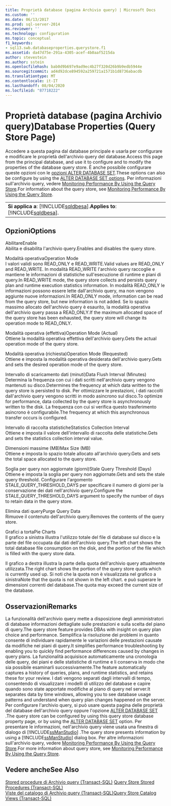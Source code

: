 ```yaml
---
title: Proprietà database (pagina Archivio query) | Microsoft Docs
ms.custom: ''
ms.date: 06/13/2017
ms.prod: sql-server-2014
ms.reviewer: ''
ms.technology: configuration
ms.topic: conceptual
f1_keywords:
- sql13.swb.databaseproperties.querystore.f1
ms.assetid: da47d75e-291a-4305-acef-4b0aaf5215da
author: stevestein
ms.author: sstein
ms.openlocfilehash: bab0d9b697e9ad9ec4b27f320d26b9b9edb5944e
ms.sourcegitcommit: ad4d92dce894592a259721a1571b1d8736abacdb
ms.translationtype: MT
ms.contentlocale: it-IT
ms.lasthandoff: 08/04/2020
ms.locfileid: "87718222"
---
```

# <a name="database-properties-query-store-page"></a><span data-ttu-id="e0974-102">Proprietà database (pagina Archivio query)</span><span class="sxs-lookup"><span data-stu-id="e0974-102">Database Properties (Query Store Page)</span></span>
  <span data-ttu-id="e0974-103">Accedere a questa pagina dal database principale e usarla per configurare e modificare le proprietà dell'archivio query del database.</span><span class="sxs-lookup"><span data-stu-id="e0974-103">Access this page from the principal database, and use it to configure and to modify the properties of the database query store.</span></span> <span data-ttu-id="e0974-104">È anche possibile configurare queste opzioni con le [opzioni ALTER DATABASE SET](/sql/t-sql/statements/alter-database-transact-sql-set-options).</span><span class="sxs-lookup"><span data-stu-id="e0974-104">These options can also be configure by using the [ALTER DATABASE SET options](/sql/t-sql/statements/alter-database-transact-sql-set-options).</span></span> <span data-ttu-id="e0974-105">Per informazioni sull'archivio query, vedere [Monitoring Performance By Using the Query Store](../performance/monitoring-performance-by-using-the-query-store.md).</span><span class="sxs-lookup"><span data-stu-id="e0974-105">For information about the query store, see [Monitoring Performance By Using the Query Store](../performance/monitoring-performance-by-using-the-query-store.md).</span></span>  
  
||  
|-|  
|<span data-ttu-id="e0974-106">**Si applica a**: [!INCLUDE[sqldbesa](../../includes/sqldbesa-md.md)].</span><span class="sxs-lookup"><span data-stu-id="e0974-106">**Applies to**: [!INCLUDE[sqldbesa](../../includes/sqldbesa-md.md)].</span></span>|  
  
## <a name="options"></a><span data-ttu-id="e0974-107">Opzioni</span><span class="sxs-lookup"><span data-stu-id="e0974-107">Options</span></span>  
 <span data-ttu-id="e0974-108">Abilitare</span><span class="sxs-lookup"><span data-stu-id="e0974-108">Enable</span></span>  
 <span data-ttu-id="e0974-109">Abilita e disabilita l'archivio query.</span><span class="sxs-lookup"><span data-stu-id="e0974-109">Enables and disables the query store.</span></span>  
  
 <span data-ttu-id="e0974-110">Modalità operativa</span><span class="sxs-lookup"><span data-stu-id="e0974-110">Operation Mode</span></span>  
 <span data-ttu-id="e0974-111">I valori validi sono READ_ONLY e READ_WRITE.</span><span class="sxs-lookup"><span data-stu-id="e0974-111">Valid values are READ_ONLY and READ_WRITE.</span></span> <span data-ttu-id="e0974-112">In modalità READ_WRITE l'archivio query raccoglie e mantiene le informazioni di statistiche sull'esecuzione di runtime e piani di query.</span><span class="sxs-lookup"><span data-stu-id="e0974-112">In READ_WRITE mode, the query store collects and persists query plan and runtime execution statistics information.</span></span> <span data-ttu-id="e0974-113">In modalità READ_ONLY le informazioni possono essere lette dall'archivio query, ma non vengono aggiunte nuove informazioni.</span><span class="sxs-lookup"><span data-stu-id="e0974-113">In READ_ONLY mode, information can be read from the query store, but new information is not added.</span></span> <span data-ttu-id="e0974-114">Se lo spazio massimo allocato dell'archivio query è esaurito, la modalità operativa dell'archivio query passa a READ_ONLY.</span><span class="sxs-lookup"><span data-stu-id="e0974-114">If the maximum allocated space of the query store has been exhausted, the query store will change its operation mode to READ_ONLY.</span></span>  
  
 <span data-ttu-id="e0974-115">Modalità operativa (effettiva)</span><span class="sxs-lookup"><span data-stu-id="e0974-115">Operation Mode (Actual)</span></span>  
 <span data-ttu-id="e0974-116">Ottiene la modalità operativa effettiva dell'archivio query.</span><span class="sxs-lookup"><span data-stu-id="e0974-116">Gets the actual operation mode of the query store.</span></span>  
  
 <span data-ttu-id="e0974-117">Modalità operativa (richiesta)</span><span class="sxs-lookup"><span data-stu-id="e0974-117">Operation Mode (Requested)</span></span>  
 <span data-ttu-id="e0974-118">Ottiene e imposta la modalità operativa desiderata dell'archivio query.</span><span class="sxs-lookup"><span data-stu-id="e0974-118">Gets and sets the desired operation mode of the query store.</span></span>  
  
 <span data-ttu-id="e0974-119">Intervallo di scaricamento dati (minuti)</span><span class="sxs-lookup"><span data-stu-id="e0974-119">Data Flush Interval (Minutes)</span></span>  
 <span data-ttu-id="e0974-120">Determina la frequenza con cui i dati scritti nell'archivio query vengono mantenuti su disco.</span><span class="sxs-lookup"><span data-stu-id="e0974-120">Determines the frequency at which data written to the query store is persisted to disk.</span></span> <span data-ttu-id="e0974-121">Per ottimizzare le prestazioni, i dati raccolti dall'archivio query vengono scritti in modo asincrono sul disco.</span><span class="sxs-lookup"><span data-stu-id="e0974-121">To optimize for performance, data collected by the query store is asynchronously written to the disk.</span></span> <span data-ttu-id="e0974-122">La frequenza con cui si verifica questo trasferimento asincrono è configurabile.</span><span class="sxs-lookup"><span data-stu-id="e0974-122">The frequency at which this asynchronous transfer occurs is configured.</span></span>  
  
 <span data-ttu-id="e0974-123">Intervallo di raccolta statistiche</span><span class="sxs-lookup"><span data-stu-id="e0974-123">Statistics Collection Interval</span></span>  
 <span data-ttu-id="e0974-124">Ottiene e imposta il valore dell'intervallo di raccolta delle statistiche.</span><span class="sxs-lookup"><span data-stu-id="e0974-124">Gets and sets the statistics collection interval value.</span></span>  
  
 <span data-ttu-id="e0974-125">Dimensioni massime (MB)</span><span class="sxs-lookup"><span data-stu-id="e0974-125">Max Size (MB)</span></span>  
 <span data-ttu-id="e0974-126">Ottiene e imposta lo spazio totale allocato all'archivio query.</span><span class="sxs-lookup"><span data-stu-id="e0974-126">Gets and sets the total space allocated to the query store.</span></span>  
  
 <span data-ttu-id="e0974-127">Soglia per query non aggiornate (giorni)</span><span class="sxs-lookup"><span data-stu-id="e0974-127">Stale Query Threshold (Days)</span></span>  
 <span data-ttu-id="e0974-128">Ottiene e imposta la soglia per query non aggiornate.</span><span class="sxs-lookup"><span data-stu-id="e0974-128">Gets and sets the stale query threshold.</span></span> <span data-ttu-id="e0974-129">Configurare l'argomento STALE_QUERY_THRESHOLD_DAYS per specificare il numero di giorni per la conservazione dei dati nell'archivio query.</span><span class="sxs-lookup"><span data-stu-id="e0974-129">Configure the STALE_QUERY_THRESHOLD_DAYS argument to specify the number of days to retain data in the query store.</span></span>  
  
 <span data-ttu-id="e0974-130">Elimina dati query</span><span class="sxs-lookup"><span data-stu-id="e0974-130">Purge Query Data</span></span>  
 <span data-ttu-id="e0974-131">Rimuove il contenuto dell'archivio query.</span><span class="sxs-lookup"><span data-stu-id="e0974-131">Removes the contents of the query store.</span></span>  
  
 <span data-ttu-id="e0974-132">Grafici a torta</span><span class="sxs-lookup"><span data-stu-id="e0974-132">Pie Charts</span></span>  
 <span data-ttu-id="e0974-133">Il grafico a sinistra illustra l'utilizzo totale del file di database sul disco e la parte del file occupata dai dati dell'archivio query.</span><span class="sxs-lookup"><span data-stu-id="e0974-133">The left chart shows the total database file consumption on the disk, and the portion of the file which is filled with the query store data.</span></span>  
  
 <span data-ttu-id="e0974-134">Il grafico a destra illustra la parte della quota dell'archivio query attualmente utilizzata.</span><span class="sxs-lookup"><span data-stu-id="e0974-134">The right chart shows the portion of the query store quota which is currently used up.</span></span> <span data-ttu-id="e0974-135">Si noti che la quota non è visualizzata nel grafico a sinistra</span><span class="sxs-lookup"><span data-stu-id="e0974-135">Note that the quota is not shown in the left chart.</span></span> <span data-ttu-id="e0974-136">e può superare le dimensioni correnti del database.</span><span class="sxs-lookup"><span data-stu-id="e0974-136">The quota may exceed the current size of the database.</span></span>  
  
## <a name="remarks"></a><span data-ttu-id="e0974-137">Osservazioni</span><span class="sxs-lookup"><span data-stu-id="e0974-137">Remarks</span></span>  
 <span data-ttu-id="e0974-138">La funzionalità dell'archivio query mette a disposizione degli amministratori di database informazioni dettagliate sulle prestazioni e sulla scelta del piano di query.</span><span class="sxs-lookup"><span data-stu-id="e0974-138">The query store feature provides DBAs with insight on query plan choice and performance.</span></span> <span data-ttu-id="e0974-139">Semplifica la risoluzione dei problemi in quanto consente di individuare rapidamente le variazioni delle prestazioni causate da modifiche nei piani di query.</span><span class="sxs-lookup"><span data-stu-id="e0974-139">It simplifies performance troubleshooting by enabling you to quickly find performance differences caused by changes in query plans.</span></span> <span data-ttu-id="e0974-140">La funzionalità acquisisce automaticamente una cronologia delle query, dei piani e delle statistiche di runtime e li conserva in modo che sia possibile esaminarli successivamente.</span><span class="sxs-lookup"><span data-stu-id="e0974-140">The feature automatically captures a history of queries, plans, and runtime statistics, and retains these for your review.</span></span> <span data-ttu-id="e0974-141">I dati vengono separati dagli intervalli di tempo, consentendo di visualizzare i modelli di utilizzo del database e capire quando sono state apportate modifiche al piano di query nel server.</span><span class="sxs-lookup"><span data-stu-id="e0974-141">It separates data by time windows, allowing you to see database usage patterns and understand when query plan changes happened on the server.</span></span> <span data-ttu-id="e0974-142">Per configurare l'archivio query, si può usare questa pagina delle proprietà del database dell'archivio query oppure l'opzione [ALTER DATABASE SET](/sql/t-sql/statements/alter-database-transact-sql-set-options) .</span><span class="sxs-lookup"><span data-stu-id="e0974-142">The query store can be configured by using this query store database property page, or by using the [ALTER DATABASE SET](/sql/t-sql/statements/alter-database-transact-sql-set-options) option.</span></span> <span data-ttu-id="e0974-143">Per presentare le informazioni, nell'archivio query viene usata una finestra di dialogo di [!INCLUDE[ssManStudio](../../includes/ssmanstudio-md.md)] .</span><span class="sxs-lookup"><span data-stu-id="e0974-143">The query store presents information by using a [!INCLUDE[ssManStudio](../../includes/ssmanstudio-md.md)] dialog box.</span></span> <span data-ttu-id="e0974-144">Per altre informazioni sull'archivio query, vedere [Monitoring Performance By Using the Query Store](../performance/monitoring-performance-by-using-the-query-store.md).</span><span class="sxs-lookup"><span data-stu-id="e0974-144">For more information about query store, see [Monitoring Performance By Using the Query Store](../performance/monitoring-performance-by-using-the-query-store.md).</span></span>  
  
## <a name="see-also"></a><span data-ttu-id="e0974-145">Vedere anche</span><span class="sxs-lookup"><span data-stu-id="e0974-145">See Also</span></span>  
 <span data-ttu-id="e0974-146">[Stored procedure di Archivio query &#40;Transact-SQL&#41;](/sql/relational-databases/system-stored-procedures/query-store-stored-procedures-transact-sql) </span><span class="sxs-lookup"><span data-stu-id="e0974-146">[Query Store Stored Procedures &#40;Transact-SQL&#41;](/sql/relational-databases/system-stored-procedures/query-store-stored-procedures-transact-sql) </span></span>  
 [<span data-ttu-id="e0974-147">Viste del catalogo di Archivio query &#40;Transact-SQL&#41;</span><span class="sxs-lookup"><span data-stu-id="e0974-147">Query Store Catalog Views &#40;Transact-SQL&#41;</span></span>](/sql/relational-databases/system-catalog-views/query-store-catalog-views-transact-sql)  
  
  
